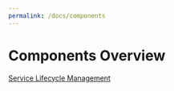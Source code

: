 ```yaml
---
permalink: /docs/components
---
```


# Components Overview

[Service Lifecycle Management](https://slm.docs.fab-os.org)